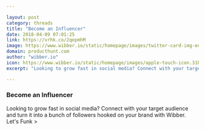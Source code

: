 ```yaml
---

layout: post
category: threads
title: "Become an Influencer"
date: 2018-04-09 07:01:25
link: https://vrhk.co/2qepmhM
image: https://www.wibber.io/static/homepage/images/twitter-card-img-en.f00fb4287615.png
domain: producthunt.com
author: "wibber.io"
icon: https://www.wibber.io/static/homepage/images/apple-touch-icon.31b879321d02.png
excerpt: "Looking to grow fast in social media? Connect with your target audience and turn it into a bunch of followers hooked on your brand with Wibber. Let's Funk &gt;"

---
```


### Become an Influencer

Looking to grow fast in social media? Connect with your target audience and turn it into a bunch of followers hooked on your brand with Wibber. Let's Funk &gt;